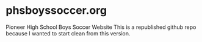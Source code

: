 # phsboyssoccer.org
Pioneer High School Boys Soccer Website
This is a republished github repo because I wanted to start clean from this version.

